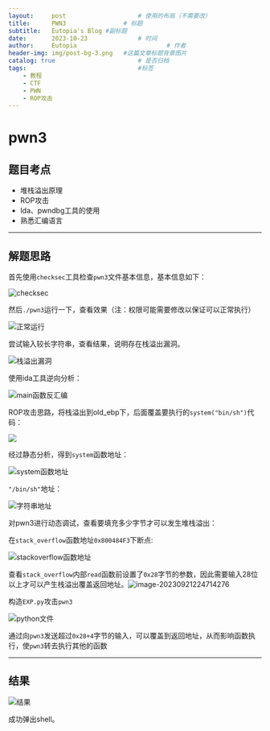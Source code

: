 ```yaml
---
layout:     post   				    # 使用的布局（不需要改）
title:      PWN3				# 标题 
subtitle:   Eutopia's Blog #副标题
date:       2023-10-23 				# 时间
author:     Eutopia 						# 作者
header-img: img/post-bg-3.png 	#这篇文章标题背景图片
catalog: true 						# 是否归档
tags:								#标签
    - 教程
    - CTF
    - PWN
    - ROP攻击
---
```


# pwn3

## 题目考点

- 堆栈溢出原理
- ROP攻击
- Ida、pwndbg工具的使用
- 熟悉汇编语言

--------

## 解题思路

首先使用`checksec`工具检查`pwn3`文件基本信息，基本信息如下：

![checksec](/img/posts/2023-10-23-pwn3/checksec.png)

然后`./pwn3`运行一下，查看效果（注：权限可能需要修改以保证可以正常执行）

![正常运行](/img/posts/2023-10-23-pwn3/正常运行.png)

尝试输入较长字符串，查看结果，说明存在栈溢出漏洞。

![栈溢出漏洞](/img/posts/2023-10-23-pwn3/存在栈溢出漏洞.png)

使用ida工具逆向分析：

![main函数反汇编](/img/posts/2023-10-23-pwn3/main函数反汇编.png)

ROP攻击思路，将栈溢出到old_ebp下，后面覆盖要执行的`system("bin/sh")`代码：

<img src="/img/posts/2023-10-23-pwn3/ROP攻击原理.png" />

经过静态分析，得到`system`函数地址：

![system函数地址](/img/posts/2023-10-23-pwn3/system函数地址.png)

`"/bin/sh"`地址：

![字符串地址](/img/posts/2023-10-23-pwn3/字符串地址.png)

对pwn3进行动态调试，查看要填充多少字节才可以发生堆栈溢出：

在`stack_overflow`函数地址`0x800484F3`下断点:

![stackoverflow函数地址](/img/posts/2023-10-23-pwn3/stackoverflow函数地址.png)

查看`stack_overflow`内部`read`函数前设置了`0x28`字节的参数，因此需要输入28位以上才可以产生栈溢出覆盖返回地址。![image-20230921224714276](/img/posts/2023-10-23-pwn3/gdb.png)

构造`EXP.py`攻击`pwn3`

![python文件](/img/posts/2023-10-23-pwn3/python文件.png)

通过向`pwn3`发送超过`0x28+4`字节的输入，可以覆盖到返回地址，从而影响函数执行，使`pwn3`转去执行其他的函数

--------

## 结果

![结果](https://s3.bmp.ovh/imgs/2023/10/23/db6ce513fb5e16e8.png)

成功弹出shell。
